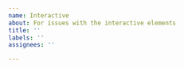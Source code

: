 ```yaml
---
name: Interactive
about: For issues with the interactive elements
title: ''
labels: ''
assignees: ''

---
```



